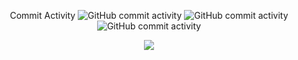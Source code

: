 <p align="center">
    <!-- <img src="https://img.shields.io/badge/OS-Ubuntu-E95420?logo=ubuntu&logoColor=white">
    <img src="https://img.shields.io/badge/Editor-Vim-%2311AB00.svg?logo=vim&logoColor=white">
    <img src="https://img.shields.io/badge/Code-Go-%2300ADD8.svg?&logo=go&logoColor=white"> -->
    Commit Activity
    <img alt="GitHub commit activity" src="https://img.shields.io/github/commit-activity/t/canonical/lxd?authorFilter=kadinsayani&style=flat&label=lxd&color=E95420">
    <img alt="GitHub commit activity" src="https://img.shields.io/github/commit-activity/y/canonical/lxd?authorFilter=kadinsayani&style=flat&label=lxd&color=E95420">
    <img alt="GitHub commit activity" src="https://img.shields.io/github/commit-activity/m/canonical/lxd?authorFilter=kadinsayani&style=flat&label=lxd&color=E95420">
</p>

<div align="center">
    <img align="center" src="https://github-readme-stats.vercel.app/api?username=kadinsayani&show_icons=true&include_all_commits=true&theme=tokyonight&hide=stars,issues,contributed_to&hide_rank=true&show=prs_merged,prs_merged_percentage" />
<!--     <a href="https://github.com/anuraghazra/github-readme-stats">
      <img align="center" src="https://github-readme-stats.vercel.app/api/top-langs/?username=kadinsayani&layout=compact&theme=tokyonight&langs_count=6&hide=assembly,html,css" />
    </a -->
</div>

<!---
kadinsayani/kadinsayani is a ✨ special ✨ repository because its `README.md` (this file) appears on your GitHub profile.
You can click the Preview link to take a look at your changes.
https://dev.to/envoy_/150-badges-for-github-pnk#terminal
--->
